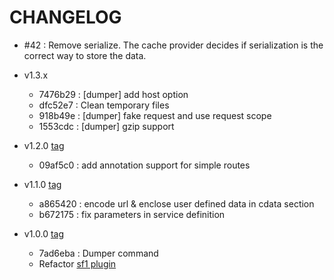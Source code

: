 # CHANGELOG

  * #42 : Remove serialize. The cache provider decides if serialization is the correct way to store the data.

* v1.3.x
  * 7476b29 : [dumper] add host option
  * dfc52e7 : Clean temporary files
  * 918b49e : [dumper] fake request and use request scope
  * 1553cdc : [dumper] gzip support

* v1.2.0 [tag](https://github.com/prestaconcept/PrestaSitemapBundle/commits/v1.2.0)
  * 09af5c0 : add annotation support for simple routes

* v1.1.0 [tag](https://github.com/prestaconcept/PrestaSitemapBundle/commits/v1.1.0)
  * a865420 : encode url & enclose user defined data in cdata section
  * b672175 : fix parameters in service definition

* v1.0.0 [tag](https://github.com/prestaconcept/PrestaSitemapBundle/commits/v1.0.0)
  * 7ad6eba : Dumper command 
  * Refactor [sf1 plugin]([http://www.symfony-project.org/plugins/prestaSitemapPlugin)
